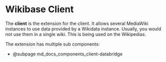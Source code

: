 # Wikibase Client

The **client** is the extension for the client.
It allows several MediaWiki instances to use data provided by a Wikidata instance.
Usually, you would not use them in a single wiki.
This is being used on the Wikipedias.

The extension has multiple sub components:
  - @subpage md_docs_components_client-databridge
